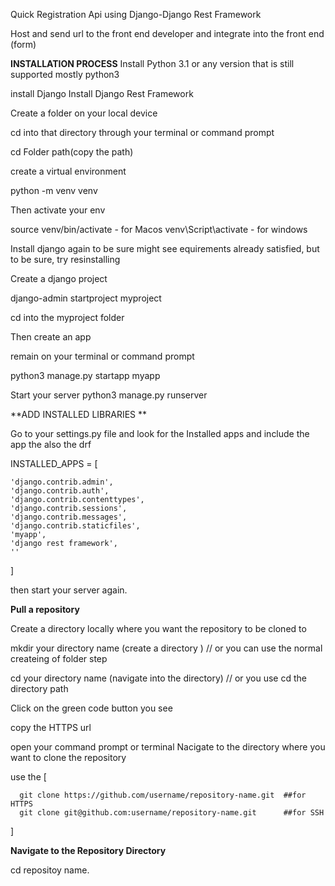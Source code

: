 Quick Registration Api using Django-Django Rest Framework 

Host and send url to the front end developer and integrate into the front end (form)

**INSTALLATION PROCESS**
Install Python 3.1 or any version that is still supported mostly python3 

install Django
Install Django Rest Framework 

Create a folder on your local device

cd into that directory through your terminal or command prompt 

cd Folder path(copy  the path)

create a virtual environment

python -m venv venv 


Then activate your env

source venv/bin/activate - for Macos 
venv\Script\activate - for windows 

Install django again to  be sure
might see equirements already satisfied, but to be sure, try resinstalling

Create a django project

django-admin startproject myproject 

cd into the myproject folder 

Then create an app

remain on your terminal or command prompt 

python3 manage.py startapp myapp

Start your server 
python3 manage.py runserver 


**ADD INSTALLED LIBRARIES 
**

Go to your settings.py file and look for the Installed apps
and include the app the also the drf

INSTALLED_APPS = [

    'django.contrib.admin',
    'django.contrib.auth',
    'django.contrib.contenttypes',
    'django.contrib.sessions',
    'django.contrib.messages',
    'django.contrib.staticfiles',
    'myapp',
    'django rest framework',
    ''
]

then start your server again.


**Pull a repository**

Create a directory locally where you want the repository to be cloned to

mkdir your directory name (create a directory ) // or you can use the normal createing of folder step 

cd your directory name (navigate into the directory) // or you use cd the directory path

Click on the green code button you see 

copy the HTTPS url 

open your command prompt or terminal 
Nacigate to the directory where you want to clone the repository 

use the [

      git clone https://github.com/username/repository-name.git  ##for HTTPS
      git clone git@github.com:username/repository-name.git      ##for SSH
]

**Navigate to the Repository Directory**

cd repositoy name.

